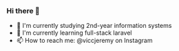 ### Hi there 👋
- 🔭 I'm currently studying 2nd-year information systems 
- 🌱 I'm currently learning full-stack laravel
- 📫 How to reach me: @viccjeremy on Instagram
<!--
**vicjeremy/vicjeremy** is a ✨ _special_ ✨ repository because its `README.md` (this file) appears on your GitHub profile.

Here are some ideas to get you started:

- 🔭 I’m currently working on ...
- 🌱 I’m currently learning ...
- 👯 I’m looking to collaborate on ...
- 🤔 I’m looking for help with ...
- 💬 Ask me about ...
- 📫 How to reach me: ...
- 😄 Pronouns: ...
- ⚡ Fun fact: ...
-->

